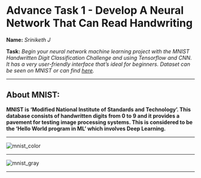 
# Advance Task 1 - Develop A Neural Network That Can Read Handwriting

**Name:** *Sriniketh J*

**Task:** *Begin your neural network machine learning project with the MNIST Handwritten Digit Classification Challenge and using Tensorflow and CNN. It has a very user-friendly interface that’s ideal for beginners. Dataset can be seen on MNIST or can find <a href= "https://en.wikipedia.org/wiki/MNIST_database">here</a>.*
<hr>

## About MNIST:

**MNIST is ‘Modified National Institute of Standards and Technology’. This database consists of handwritten digits from 0 to 9 and it provides a pavement for testing image processing systems. This is considered to be the ‘Hello World program in ML’ which involves Deep Learning.**
<hr>

![mnist_color](https://user-images.githubusercontent.com/81156510/134764811-5b1fef44-d635-4ac8-91b0-83425301ed9f.png)
<hr>

![mnist_gray](https://user-images.githubusercontent.com/81156510/134764813-a74bfd02-ecae-4806-968c-bdaa49a83c35.png)
<hr>
